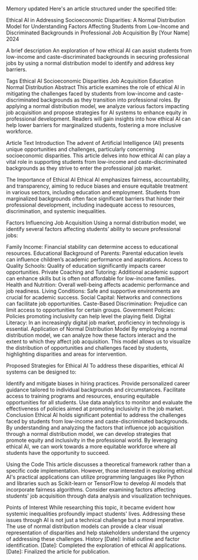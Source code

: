 
Memory updated
Here's an article structured under the specified title:

Ethical AI in Addressing Socioeconomic Disparities: A Normal Distribution Model for Understanding Factors Affecting Students from Low-Income and Discriminated Backgrounds in Professional Job Acquisition
By [Your Name] 2024

A brief description
An exploration of how ethical AI can assist students from low-income and caste-discriminated backgrounds in securing professional jobs by using a normal distribution model to identify and address key barriers.

Tags
Ethical AI
Socioeconomic Disparities
Job Acquisition
Education
Normal Distribution
Abstract
This article examines the role of ethical AI in mitigating the challenges faced by students from low-income and caste-discriminated backgrounds as they transition into professional roles. By applying a normal distribution model, we analyze various factors impacting job acquisition and propose strategies for AI systems to enhance equity in professional development. Readers will gain insights into how ethical AI can help lower barriers for marginalized students, fostering a more inclusive workforce.

Article Text
Introduction
The advent of Artificial Intelligence (AI) presents unique opportunities and challenges, particularly concerning socioeconomic disparities. This article delves into how ethical AI can play a vital role in supporting students from low-income and caste-discriminated backgrounds as they strive to enter the professional job market.

The Importance of Ethical AI
Ethical AI emphasizes fairness, accountability, and transparency, aiming to reduce biases and ensure equitable treatment in various sectors, including education and employment. Students from marginalized backgrounds often face significant barriers that hinder their professional development, including inadequate access to resources, discrimination, and systemic inequalities.

Factors Influencing Job Acquisition
Using a normal distribution model, we identify several factors affecting students’ ability to secure professional jobs:

Family Income: Financial stability can determine access to educational resources.
Educational Background of Parents: Parental education levels can influence children’s academic performance and aspirations.
Access to Quality Schools: Quality of education significantly impacts career opportunities.
Private Coaching and Tutoring: Additional academic support can enhance skills but is often not affordable for low-income families.
Health and Nutrition: Overall well-being affects academic performance and job readiness.
Living Conditions: Safe and supportive environments are crucial for academic success.
Social Capital: Networks and connections can facilitate job opportunities.
Caste-Based Discrimination: Prejudice can limit access to opportunities for certain groups.
Government Policies: Policies promoting inclusivity can help level the playing field.
Digital Literacy: In an increasingly digital job market, proficiency in technology is essential.
Application of Normal Distribution Model
By employing a normal distribution model, we can analyze how these factors interact and the extent to which they affect job acquisition. This model allows us to visualize the distribution of opportunities and challenges faced by students, highlighting disparities and areas for intervention.

Proposed Strategies for Ethical AI
To address these disparities, ethical AI systems can be designed to:

Identify and mitigate biases in hiring practices.
Provide personalized career guidance tailored to individual backgrounds and circumstances.
Facilitate access to training programs and resources, ensuring equitable opportunities for all students.
Use data analytics to monitor and evaluate the effectiveness of policies aimed at promoting inclusivity in the job market.
Conclusion
Ethical AI holds significant potential to address the challenges faced by students from low-income and caste-discriminated backgrounds. By understanding and analyzing the factors that influence job acquisition through a normal distribution model, we can develop strategies that promote equity and inclusivity in the professional world. By leveraging ethical AI, we can work towards a more equitable workforce where all students have the opportunity to succeed.

Using the Code
This article discusses a theoretical framework rather than a specific code implementation. However, those interested in exploring ethical AI's practical applications can utilize programming languages like Python and libraries such as Scikit-learn or TensorFlow to develop AI models that incorporate fairness algorithms. Consider examining factors affecting students' job acquisition through data analysis and visualization techniques.

Points of Interest
While researching this topic, it became evident how systemic inequalities profoundly impact students' lives. Addressing these issues through AI is not just a technical challenge but a moral imperative.
The use of normal distribution models can provide a clear visual representation of disparities and help stakeholders understand the urgency of addressing these challenges.
History
[Date]: Initial outline and factor identification.
[Date]: Completed the exploration of ethical AI applications.
[Date]: Finalized the article for publication.

